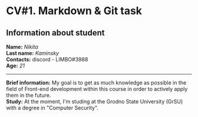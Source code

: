 # CV#1. Markdown & Git task
## Information about student
__Name:__ _Nikita_   
__Last name:__ _Kaminsky_  
__Contacts:__ discord - LIMBO#3988   
__Age:__ _21_ 
***
__Brief information:__ My goal is to get as much knowledge as possible in the field of Front-end development within this course in order to actively apply them in the future.  
__Study:__ At the moment, I'm studing at the Grodno State University (GrSU) with a degree in "Computer Security". 